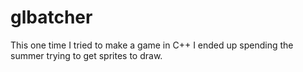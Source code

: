 # glbatcher

This one time I tried to make a game in C++ I ended up spending the summer trying to get sprites to draw. 
